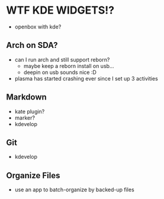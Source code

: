 # WTF KDE WIDGETS!?
* openbox with kde?

## Arch on SDA?
* can I run arch and still support reborn?
    * maybe keep a reborn install on usb...
    * deepin on usb sounds nice :D
* plasma has started crashing ever since I set up 3 activities

## Markdown
* kate plugin?
* marker?
* kdevelop

## Git
* kdevelop

## Organize Files
* use an app to batch-organize by backed-up files

